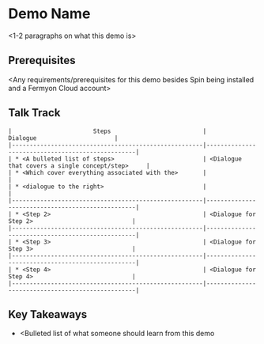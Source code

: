 # Demo Name
<1-2 paragraphs on what this demo is>

## Prerequisites
<Any requirements/prerequisites for this demo besides Spin being installed and a Fermyon Cloud account>
  
## Talk Track
    |                       Steps                          |                    Dialogue                      |
    |------------------------------------------------------|--------------------------------------------------|
    | * <A bulleted list of steps>                         | <Dialogue that covers a single concept/step>     |
    | * <Which cover everything associated with the>       |                                                  |
    | * <dialogue to the right>                            |                                                  |
    |------------------------------------------------------|--------------------------------------------------|
    | * <Step 2>                                           | <Dialogue for Step 2>                            |
    |------------------------------------------------------|--------------------------------------------------|
    | * <Step 3>                                           | <Dialogue for Step 3>                            |
    |------------------------------------------------------|--------------------------------------------------|
    | * <Step 4>                                           | <Dialogue for Step 4>                            |
    |------------------------------------------------------|--------------------------------------------------|
    
## Key Takeaways
* <Bulleted list of what someone should learn from this demo
